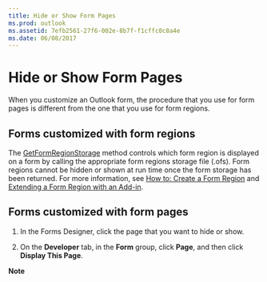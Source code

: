 ```yaml
---
title: Hide or Show Form Pages
ms.prod: outlook
ms.assetid: 7efb2561-27f6-002e-8b7f-f1cffc0c8a4e
ms.date: 06/08/2017
---
```



# Hide or Show Form Pages

When you customize an Outlook form, the procedure that you use for form pages is different from the one that you use for form regions.


## Forms customized with form regions

The  [GetFormRegionStorage](formregionstartup-getformregionstorage-method-outlook.md) method controls which form region is displayed on a form by calling the appropriate form regions storage file (.ofs). Form regions cannot be hidden or shown at run time once the form storage has been returned. For more information, see [How to: Create a Form Region](create-a-form-region.md) and [Extending a Form Region with an Add-in](extending-a-form-region-with-an-add-in.md).


## Forms customized with form pages


1. In the Forms Designer, click the page that you want to hide or show. 
    
2. On the **Developer** tab, in the **Form** group, click **Page**, and then click **Display This Page**.
    

 **Note**  


